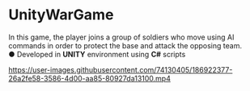 # UnityWarGame


In this game, the player joins a group of soldiers who move using AI commands in order to protect the base and attack the
opposing team. <br>
● Developed in **UNITY** environment using **C#** scripts









https://user-images.githubusercontent.com/74130405/186922377-26a2fe58-3586-4d00-aa85-80927da13100.mp4

